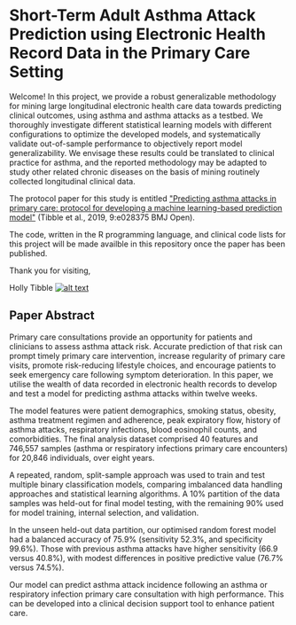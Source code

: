 <!-- Grab your social icons from https://github.com/carlsednaoui/gitsocial -->

# Short-Term Adult Asthma Attack Prediction using Electronic Health Record Data in the Primary Care Setting

Welcome!  In this project,  we provide a robust generalizable methodology for mining large longitudinal electronic health care data towards predicting clinical outcomes, using asthma and asthma attacks as a testbed. We thoroughly investigate different statistical learning models with different configurations to optimize the developed models, and systematically validate out-of-sample performance to objectively report model generalizability. We envisage these results could be translated to clinical practice for asthma, and the reported methodology may be adapted to study other related chronic diseases on the basis of mining routinely collected longitudinal clinical data.

The protocol paper for this study is entitled ["Predicting asthma attacks in primary care: protocol for developing a machine learning-based prediction model"](https://bmjopen.bmj.com/content/9/7/e028375) (Tibble et al., 2019, 9:e028375 BMJ Open).

The code, written in the R programming language, and clinical code lists for this project will be made availble in this repository once the paper has been published. 

Thank you for visiting,

Holly Tibble [![alt text][1.2]][1]



## Paper Abstract
Primary care consultations provide an opportunity for patients and clinicians to assess asthma attack risk.  Accurate prediction of that risk can prompt timely primary care intervention, increase regularity of primary care visits, promote risk-reducing lifestyle choices, and encourage patients to seek emergency care following symptom deterioration.  In this paper, we utilise the wealth of data recorded in electronic health records to develop and test a model for predicting asthma attacks within twelve weeks. 

The model features were patient demographics, smoking status, obesity, asthma treatment regimen and adherence, peak expiratory flow, history of asthma attacks, respiratory infections, blood eosinophil counts, and comorbidities.  The final analysis dataset comprised 40 features and 746,557 samples (asthma or respiratory infections primary care encounters) for 20,846 individuals, over eight years.

A repeated, random, split-sample approach was used to train and test multiple binary classification models, comparing imbalanced data handling approaches and statistical learning algorithms.  A 10% partition of the data samples was held-out for final model testing, with the remaining 90% used for model training, internal selection, and validation.  

In the unseen held-out data partition, our optimised random forest model had a balanced accuracy of 75.9% (sensitivity 52.3%, and specificity 99.6%).  Those with previous asthma attacks have higher sensitivity (66.9 versus 40.8%), with modest differences in positive predictive value (76.7% versus 74.5%).    

Our model can predict asthma attack incidence following an asthma or respiratory infection primary care consultation with high performance.  This can be developed into a clinical decision support tool to enhance patient care. 


[1]: https://twitter.com/HollyTibble
[1.2]: http://i.imgur.com/wWzX9uB.png
